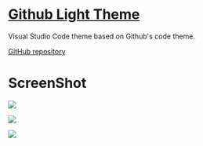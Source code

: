 # [Github Light Theme](https://marketplace.visualstudio.com/items?itemName=Hyzeta.vscode-theme-github-light)

Visual Studio Code theme based on Github's code theme.

[GitHub repository](https://github.com/Hyzeta/vscode-theme-github-light)

# ScreenShot

![](https://github.com/Hyzeta/resources/raw/master/vscode-theme-github-theme/vscode-theme-github-0.png)

![](https://github.com/Hyzeta/resources/raw/master/vscode-theme-github-theme/vscode-theme-github-1.png)

![](https://github.com/Hyzeta/resources/raw/master/vscode-theme-github-theme/vscode-theme-github-2.png)